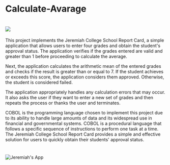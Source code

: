 # Calculate-Avarage
# <a href="" target="_blank"><img src="https://img.shields.io/badge/COBOL-0A2B3D.svg?style=for-the-badge&logo=none" target="_blank"></a>

This project implements the Jeremiah College School Report Card, a simple application that allows users to enter four grades and obtain the student's approval status. The application verifies if the grades entered are valid and greater than 1 before proceeding to calculate the average.

Next, the application calculates the arithmetic mean of the entered grades and checks if the result is greater than or equal to 7. If the student achieves or exceeds this score, the application considers them approved. Otherwise, the student is considered failed.

The application appropriately handles any calculation errors that may occur. It also asks the user if they want to enter a new set of grades and then repeats the process or thanks the user and terminates.

COBOL is the programming language chosen to implement this project due to its ability to handle large amounts of data and its widespread use in financial and governmental systems. COBOL is a procedural language that follows a specific sequence of instructions to perform one task at a time. The Jeremiah College School Report Card provides a simple and effective solution for users to quickly obtain their students' approval status.

#
![Jeremiah's App](https://user-images.githubusercontent.com/108309798/233797318-2ec4ac52-32b6-4c02-b876-06589c79f6d9.jpg)

